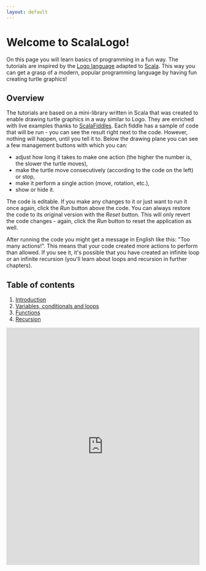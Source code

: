 ```yaml
---
layout: default
---
```


# Welcome to ScalaLogo!

On this page you will learn basics of programming in a fun way. The tutorials are inspired by the [Logo language](https://en.wikipedia.org/wiki/Logo_(programming_language)) adapted to [Scala](https://www.scala-lang.org/). This way you can get a grasp of a modern, popular programming language by having fun creating turtle graphics!

## Overview

The tutorials are based on a mini-library written in Scala that was created to enable drawing turtle graphics in a way similar to Logo. They are enriched with live examples thanks to [ScalaFiddles](https://scalafiddle.io/). Each fiddle has a sample of code that will be run - you can see the result right next to the code. However, nothing will happen, until you tell it to. Below the drawing plane you can see a few management buttons with which you can:

* adjust how long it takes to make one action (the higher the number is, the slower the turtle moves),
* make the turtle move consecutively (according to the code on the left) or stop,
* make it perform a single action (move, rotation, etc.),
* show or hide it.

The code is editable. If you make any changes to it or just want to run it once again, click the _Run_ button above the code. You can always restore the code to its original version with the _Reset_ button. This will only revert the code changes - again, click the _Run_ button to reset the application as well.

After running the code you might get a message in English like this: "Too many actions!". This means that your code created more actions to perform than allowed. If you see it, it's possible that you have created an infinite loop or an infinite recursion (you'll learn about loops and recursion in further chapters).

## Table of contents

1. [Introduction](/en/1_introduction)
2. [Variables, conditionals and loops](/en/2_language_basics)
3. [Functions](/en/3_functions)
4. [Recursion](/en/4_recursion)

<iframe height="620" frameborder="0" style="width: 100%; overflow: hidden;" src="https://embed.scalafiddle.io/embed?sfid=okXrWZp/22"></iframe>